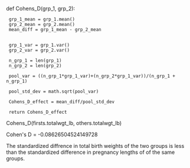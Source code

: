 def Cohens_D(grp_1, grp_2):

     grp_1_mean = grp_1.mean()
     grp_2_mean = grp_2.mean()
     mean_diff = grp_1_mean - grp_2_mean


     grp_1_var = grp_1.var()
     grp_2_var = grp_2.var()
    
     n_grp_1 = len(grp_1)
     n_grp_2 = len(grp_2)
    
     pool_var = ((n_grp_1*grp_1_var)+(n_grp_2*grp_1_var))/(n_grp_1 + n_grp_1)
    
     pool_std_dev = math.sqrt(pool_var)
    
     Cohens_D_effect = mean_diff/pool_std_dev
    
     return Cohens_D_effect

Cohens_D(firsts.totalwgt_lb, others.totalwgt_lb)

Cohen's D = -0.08626504524149728

The standardized diffrence in total birth weights of the two groups is less than the standardized difference in pregnancy lengths of of the same groups.
